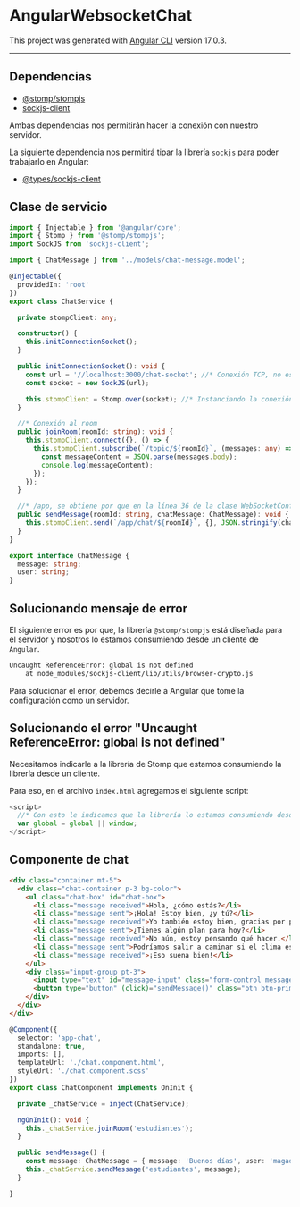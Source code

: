 # AngularWebsocketChat

This project was generated with [Angular CLI](https://github.com/angular/angular-cli) version 17.0.3.

---

## Dependencias

- [@stomp/stompjs](https://www.npmjs.com/package/@stomp/stompjs)
- [sockjs-client](https://www.npmjs.com/package/sockjs-client)

Ambas dependencias nos permitirán hacer la conexión con nuestro servidor.

La siguiente dependencia nos permitirá tipar la librería `sockjs` para poder trabajarlo en Angular:

- [@types/sockjs-client](https://www.npmjs.com/package/@types/sockjs-client)



## Clase de servicio

````typescript
import { Injectable } from '@angular/core';
import { Stomp } from '@stomp/stompjs';
import SockJS from 'sockjs-client';

import { ChatMessage } from '../models/chat-message.model';

@Injectable({
  providedIn: 'root'
})
export class ChatService {

  private stompClient: any;

  constructor() {
    this.initConnectionSocket();
  }

  public initConnectionSocket(): void {
    const url = '//localhost:3000/chat-socket'; //* Conexión TCP, no es conexión HTTP
    const socket = new SockJS(url);

    this.stompClient = Stomp.over(socket); //* Instanciando la conexión para el Socket
  }

  //* Conexión al room
  public joinRoom(roomId: string): void {
    this.stompClient.connect({}, () => {
      this.stompClient.subscribe(`/topic/${roomId}`, (messages: any) => {
        const messageContent = JSON.parse(messages.body);
        console.log(messageContent);
      });
    });
  }

  //* /app, se obtiene por que en la línea 36 de la clase WebSocketConfiguration del backend fue definida
  public sendMessage(roomId: string, chatMessage: ChatMessage): void {
    this.stompClient.send(`/app/chat/${roomId}`, {}, JSON.stringify(chatMessage));
  }
}
````

````typescript
export interface ChatMessage {
  message: string;
  user: string;
}
````

## Solucionando mensaje de error

El siguiente error es por que, la librería `@stomp/stompjs` está diseñada para el servidor y nosotros lo estamos consumiendo desde un cliente de `Angular`. 

```bash
Uncaught ReferenceError: global is not defined
    at node_modules/sockjs-client/lib/utils/browser-crypto.js 
```

Para solucionar el error, debemos decirle a Angular que tome la configuración como un servidor.

## Solucionando el error "Uncaught ReferenceError: global is not defined"

Necesitamos indicarle a la librería de Stomp que estamos consumiendo la librería desde un cliente.

Para eso, en el archivo `index.html` agregamos el siguiente script:
```typescript
<script>
  //* Con esto le indicamos que la librería lo estamos consumiendo desde un cliente
  var global = global || window;
</script>
```

## Componente de chat

```html
<div class="container mt-5">
  <div class="chat-container p-3 bg-color">
    <ul class="chat-box" id="chat-box">
      <li class="message received">Hola, ¿cómo estás?</li>
      <li class="message sent">¡Hola! Estoy bien, ¿y tú?</li>
      <li class="message received">Yo también estoy bien, gracias por preguntar.</li>
      <li class="message sent">¿Tienes algún plan para hoy?</li>
      <li class="message received">No aún, estoy pensando qué hacer.</li>
      <li class="message sent">Podríamos salir a caminar si el clima es agradable.</li>
      <li class="message received">¡Eso suena bien!</li>
    </ul>
    <div class="input-group pt-3">
      <input type="text" id="message-input" class="form-control message-input" placeholder="Escribe tu mensaje aquí">
      <button type="button" (click)="sendMessage()" class="btn btn-primary">Enviar</button>
    </div>
  </div>
</div>
```

```typescript
@Component({
  selector: 'app-chat',
  standalone: true,
  imports: [],
  templateUrl: './chat.component.html',
  styleUrl: './chat.component.scss'
})
export class ChatComponent implements OnInit {

  private _chatService = inject(ChatService);

  ngOnInit(): void {
    this._chatService.joinRoom('estudiantes');
  }

  public sendMessage() {
    const message: ChatMessage = { message: 'Buenos días', user: 'magadiflo' };
    this._chatService.sendMessage('estudiantes', message);
  }

}
```
